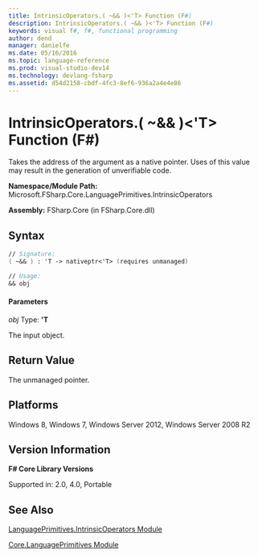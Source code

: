 ```yaml
---
title: IntrinsicOperators.( ~&& )<'T> Function (F#)
description: IntrinsicOperators.( ~&& )<'T> Function (F#)
keywords: visual f#, f#, functional programming
author: dend
manager: danielfe
ms.date: 05/16/2016
ms.topic: language-reference
ms.prod: visual-studio-dev14
ms.technology: devlang-fsharp
ms.assetid: d54d2158-cbdf-4fc3-8ef6-936a2a4e4e86 
---
```


# IntrinsicOperators.( ~&& )<'T> Function (F#)

Takes the address of the argument as a native pointer. Uses of this value may result in the generation of unverifiable code.

**Namespace/Module Path:** Microsoft.FSharp.Core.LanguagePrimitives.IntrinsicOperators

**Assembly:** FSharp.Core (in FSharp.Core.dll)


## Syntax

```fsharp
// Signature:
( ~&& ) : 'T -> nativeptr<'T> (requires unmanaged)

// Usage:
&& obj
```

#### Parameters
*obj*
Type: **'T**


The input object.

## Return Value

The unmanaged pointer.

## Platforms
Windows 8, Windows 7, Windows Server 2012, Windows Server 2008 R2


## Version Information
**F# Core Library Versions**

Supported in: 2.0, 4.0, Portable

## See Also
[LanguagePrimitives.IntrinsicOperators Module](LanguagePrimitives.IntrinsicOperators-Module-%5BFSharp%5D.md)

[Core.LanguagePrimitives Module](Core.LanguagePrimitives-Module-%5BFSharp%5D.md)